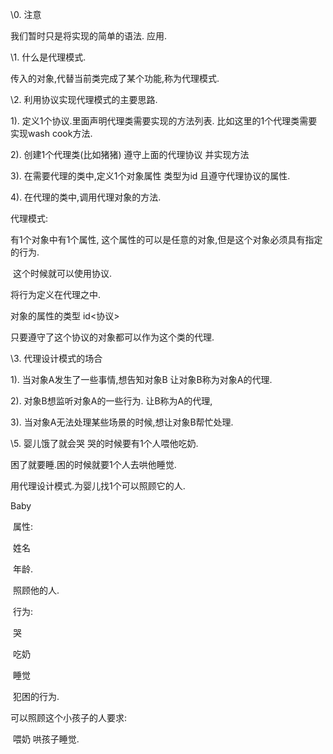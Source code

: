  \0. 注意

   我们暂时只是将实现的简单的语法. 应用.

 

 

 \1. 什么是代理模式.

 

   传入的对象,代替当前类完成了某个功能,称为代理模式.

 

 \2. 利用协议实现代理模式的主要思路.

 

   1). 定义1个协议.里面声明代理类需要实现的方法列表. 比如这里的1个代理类需要实现wash cook方法.

   2). 创建1个代理类(比如猪猪) 遵守上面的代理协议 并实现方法

   3). 在需要代理的类中,定义1个对象属性 类型为id 且遵守代理协议的属性.

   4). 在代理的类中,调用代理对象的方法.

 

 

  代理模式:

   有1个对象中有1个属性, 这个属性的可以是任意的对象,但是这个对象必须具有指定的行为.

​    这个时候就可以使用协议.

 

   将行为定义在代理之中.

   对象的属性的类型 id<协议>

   只要遵守了这个协议的对象都可以作为这个类的代理.

 

 \3. 代理设计模式的场合

   1). 当对象A发生了一些事情,想告知对象B 让对象B称为对象A的代理.

   2). 对象B想监听对象A的一些行为. 让B称为A的代理,

   3). 当对象A无法处理某些场景的时候,想让对象B帮忙处理.

 

 

 

 \5. 婴儿饿了就会哭 哭的时候要有1个人喂他吃奶.  

   困了就要睡.困的时候就要1个人去哄他睡觉.

 

   用代理设计模式.为婴儿找1个可以照顾它的人.

 

   

   Baby

​    属性:

​     姓名

​     年龄.

​     照顾他的人.

 

​    行为:

​     哭

​     吃奶

​     睡觉

​     犯困的行为.

   

 

   可以照顾这个小孩子的人要求:

 

​    喂奶 哄孩子睡觉.

 

 